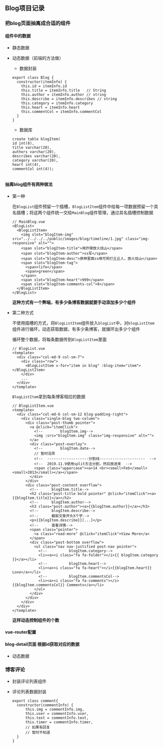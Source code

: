 ## Blog项目记录



### 把blog页面抽离成合适的组件

#### 组件中的数据

- 静态数据

- 动态数据（前端的方法做）

  - 数据封装

  ```
  export class Blog {
    constructor(itemInfo) {
      this.id = itemInfo.id
      this.title = itemInfo.title	// String
      this.author = itemInfo.author	// string
      this.describe = itemInfo.describes // string
      this.category = itemInfo.category
      this.heart = itemInfo.heart
      this.commentCol = itemInfo.commentCol
    }
  }
  ```
  
  - 数据库
  
  ```
  create table blogItem(
  id int(8),
  title varchar(20),
  authors varchar(20),
  describes varchar(20),
  category varchar(20),
  heart int(4),
  commentCol int(4));
  
  
  ```
  
  

#### 抽离blog组件有两种做法

- 第一种

  在`BlogList`组件预留一个插槽，`BlogListItem`组件中给每一项数据预留一个具名插槽；将这两个组件统一交给`MainBlog`组件管理，通过具名插槽控制数据

  ```vue
  // MainBlog.vue
  <BlogList>
    <BlogListItem>
      <img slot="blogItem-img" src="../../../../public/images/blog/timeline/1.jpg" class="img-responsive" alt="">
      <span slot="blogItem-title">用炸弹放火烧山</span>
      <span slot="blogItem-author">ss军</span>
      <span slot="blogItem-desc">原神里面ss用可莉打丘丘人，放火烧山</span>
      <span slot="blogItem-tag">
        <span>life</span>
        <span>green</span>
      </span>
      <span slot="blogItem-heart">999</span>
      <span slot="blogItem-comments-col">8</span>
    </BlogListItem>
  </BlogList>
  ```

  **这种方式有一个弊端，有多少条博客数据就要手动添加多少个组件**

- 第二种方式

  不使用插槽的方式，将`BlogListItem`组件放入`blogList`中，对`blogListItem`组件进行循环，动态获取数据，有多少条博客，就循环出多少个组件

  循环整个数据，将每条数据传到`BlogListItem`里面

  ```vue
  // BlogList.vue
  <template>
    <div class="col-md-9 col-sm-7">
      <div class="row">
        <BlogListItem v-for="item in blog" :blog-item="item"></BlogListItem>
      </div>
      ...
    </div>
  </template>
  ```

  

  `BlogListItem`拿到每条博客相应的数据

  ```vue
  // BlogListItem.vue
  <template>
    <div class="col-md-6 col-sm-12 blog-padding-right">
      <div class="single-blog two-column">
        <div class="post-thumb pointer">
          <a @click="itemClick">
            <!--        blogItem.img-->
            <img :src="blogItem.img" class="img-responsive" alt="">
          </a>
          <div class="post-overlay">
            <!--        blogItem.date-->
            // 暂时没弄
            <!--  -------------------分割线---------------------  -->
            <!--  2019.11.9使用split方法分割，然后放进来  -->
            <span class="uppercase"><a>14 <br><small>Feb</small><small>2013</small></a></span>
          </div>
        </div>
        <div class="post-content overflow">
          <!--      blogItem.title-->
          <h2 class="post-title bold pointer" @click="itemClick"><a>{{blogItem.title}}</a></h2>
          <!--      blogItem.author-->
          <h3 class="post-author"><a>{{blogItem.author}}</a></h3>
          <!--      blogItem.describe-->
          <!--      截取文章开头X个字-->
          <p>{{blogItem.describe}}[...]</p>
          <!--      查看详情-->
          <span class="pointer">
            <a class="read-more" @click="itemClick">View More</a>
          </span>
          <div class="post-bottom overflow">
            <ul class="nav nav-justified post-nav pointer">
              <!--          blogItem.category-->
              <li><a><i class="fa fa-folder"></i>{{ blogItem.category }}</a></li>
              <!--          blogItem.heart-->
              <li><a><i class="fa fa-heart"></i>{{blogItem.heart}} Love</a></li>
              <!--          blogItem.commentsCol-->
              <li><a><i class="fa fa-comments"></i>{{blogItem.commentsCol}} Comments</a></li>
            </ul>
          </div>
        </div>
      </div>
    </div>
  </template>
  ```
  
  **这样动态控制组件的个数**
  








#### vue-router配置

#### blog-detail页面  根据id获取对应的数据

- 动态数据





### 博客评论

- 封装评论列表组件

- 评论列表数据封装

  ```
  export class comment{
  	constructor(commentInfo) {
  		this.img = commentInfo.img,
  		this.user = commentInfo.user,
  		this.text = commentInfo.text,
  		this.timer = commentInfo.timer,
  		// 如果有回复
  		// 暂时不知道
  	}
  }
  ```






